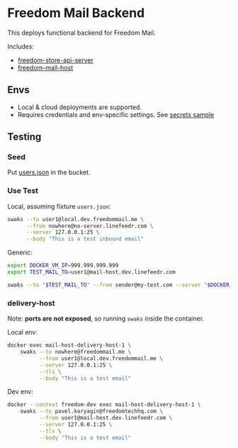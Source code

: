 # Freedom Mail Backend

This deploys functional backend for Freedom Mail.

Includes:

- [freedom-store-api-server](../../backends/freedom-store-api-server/README.md)
- [freedom-mail-host](../../backends/freedom-mail-host/README.md) 

## Envs

- Local & cloud deployments are supported.
- Requires credentials and env-specific settings. See [secrets sample](../../secrets/sample/3.1_mail-host.compose/)

## Testing

### Seed

Put [users.json](../../backends/freedom-mail-host/src/__tests__/fixtures/users.json) in the bucket.

### Use Test

Local, assuming fixture `users.json`:

```bash
swaks --to user1@local.dev.freedommail.me \
      --from nowhere@no-server.linefeedr.com \
      --server 127.0.0.1:25 \
      --body "This is a test inbound email"
```

Generic:

```bash
export DOCKER_VM_IP=999.999.999.999
export TEST_MAIL_TO=user1@mail-host.dev.linefeedr.com

swaks --to "$TEST_MAIL_TO" --from sender@my-test.com --server "$DOCKER_VM_IP" --body "This is a test email"
```

### delivery-host

Note: **ports are not exposed**, so running `swaks` inside the container.

Local env:

```bash
docker exec mail-host-delivery-host-1 \
    swaks --to nowhere@freedommail.me \
          --from user1@local.dev.freedommail.me \
          --server 127.0.0.1:25 \
          --tls \
          --body "This is a test email"
```

Dev env:

```bash
docker --context freedom-dev exec mail-host-delivery-host-1 \
    swaks --to pavel.koryagin@freedomtechhq.com \
          --from user1@mail-host.dev.linefeedr.com \
          --server 127.0.0.1:25 \
          --tls \
          --body "This is a test email"
```
